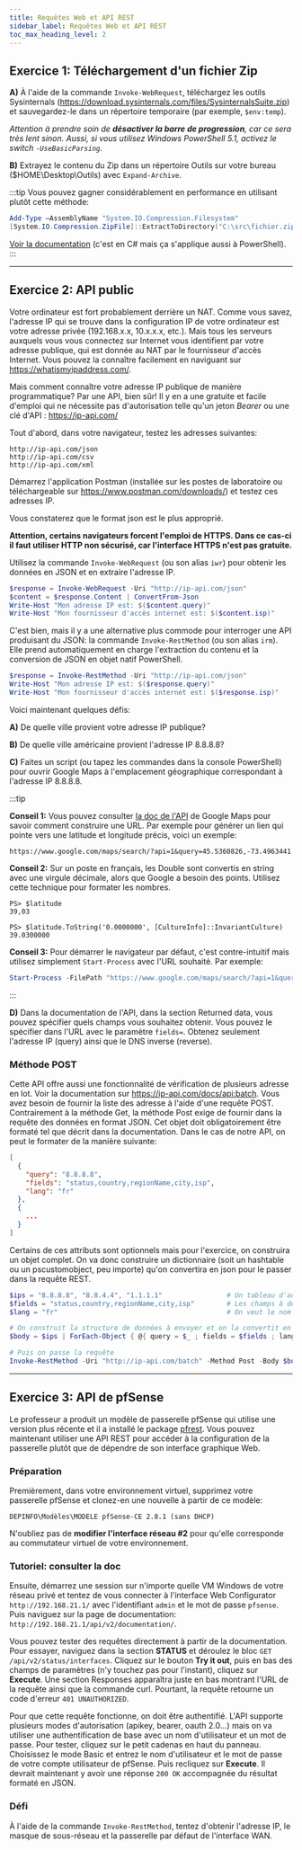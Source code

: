 ```yaml
---
title: Requêtes Web et API REST
sidebar_label: Requêtes Web et API REST
toc_max_heading_level: 2
---
```



## Exercice 1: Téléchargement d'un fichier Zip

**A)** À l'aide de la commande `Invoke-WebRequest`, téléchargez les outils Sysinternals (https://download.sysinternals.com/files/SysinternalsSuite.zip) et sauvegardez-le dans un répertoire temporaire (par exemple, `$env:temp`). 

*Attention à prendre soin de **désactiver la barre de progression**, car ce sera très lent sinon. Aussi, si vous utilisez Windows PowerShell 5.1, activez le switch `-UseBasicParsing`.*


**B)** Extrayez le contenu du Zip dans un répertoire Outils sur votre bureau ($HOME\Desktop\Outils) avec `Expand-Archive`.

:::tip
Vous pouvez gagner considérablement en performance en utilisant plutôt cette méthode:

```powershell
Add-Type –AssemblyName "System.IO.Compression.Filesystem" 
[System.IO.Compression.ZipFile]::ExtractToDirectory("C:\src\fichier.zip", "C:\dest")
```

[Voir la documentation](https://learn.microsoft.com/en-us/dotnet/api/system.io.compression.zipfile.extracttodirectory?view=net-9.0) (c'est en C# mais ça s'applique aussi à PowerShell).
:::



---

## Exercice 2: API public

Votre ordinateur est fort probablement derrière un NAT. Comme vous savez, l'adresse IP qui se trouve dans la configuration IP de votre ordinateur est votre adresse privée (192.168.x.x, 10.x.x.x, etc.). Mais tous les serveurs auxquels vous vous connectez sur Internet vous identifient par votre adresse publique, qui est donnée au NAT par le fournisseur d'accès Internet. Vous pouvez la connaître facilement en naviguant sur https://whatismyipaddress.com/. 

Mais comment connaître votre adresse IP publique de manière programmatique? Par une API, bien sûr! Il y en a une gratuite et facile d'emploi qui ne nécessite pas d'autorisation telle qu'un jeton *Bearer* ou une clé d'API : https://ip-api.com/

Tout d'abord, dans votre navigateur, testez les adresses suivantes:

```
http://ip-api.com/json
http://ip-api.com/csv
http://ip-api.com/xml
```

Démarrez l'application Postman (installée sur les postes de laboratoire ou téléchargeable sur https://www.postman.com/downloads/) et testez ces adresses IP.

Vous constaterez que le format json est le plus approprié.

**Attention, certains navigateurs forcent l'emploi de HTTPS. Dans ce cas-ci il faut utiliser HTTP non sécurisé, car l'interface HTTPS n'est pas gratuite.**

Utilisez la commande `Invoke-WebRequest` (ou son alias `iwr`) pour obtenir les données en JSON et en extraire l'adresse IP.

```powershell
$response = Invoke-WebRequest -Uri "http://ip-api.com/json"
$content = $response.Content | ConvertFrom-Json
Write-Host "Mon adresse IP est: $($content.query)"
Write-Host "Mon fournisseur d'accès internet est: $($content.isp)"
```

C'est bien, mais il y a une alternative plus commode pour interroger une API produisant du JSON: la commande `Invoke-RestMethod` (ou son alias `irm`). Elle prend automatiquement en charge l'extraction du contenu et la conversion de JSON en objet natif PowerShell.

```powershell
$response = Invoke-RestMethod -Uri "http://ip-api.com/json"
Write-Host "Mon adresse IP est: $($response.query)"
Write-Host "Mon fournisseur d'accès internet est: $($response.isp)"
```

Voici maintenant quelques défis:

**A)** De quelle ville provient votre adresse IP publique?


**B)** De quelle ville américaine provient l'adresse IP 8.8.8.8? 


**C)** Faites un script (ou tapez les commandes dans la console PowerShell) pour ouvrir Google Maps à l'emplacement géographique correspondant à l'adresse IP 8.8.8.8.

:::tip

**Conseil 1:** Vous pouvez consulter [la doc de l'API](https://developers.google.com/maps/documentation/urls/get-started?hl=fr) de Google Maps pour savoir comment construire une URL. Par exemple pour générer un lien qui pointe vers une latitude et longitude précis, voici un exemple:

```
https://www.google.com/maps/search/?api=1&query=45.5360826,-73.4963441
```

**Conseil 2:** Sur un poste en français, les Double sont convertis en string avec une virgule décimale, alors que Google a besoin des points. Utilisez cette technique pour formater les nombres.

```
PS> $latitude
39,03

PS> $latitude.ToString('0.0000000', [CultureInfo]::InvariantCulture)
39.0300000
```

**Conseil 3:** Pour démarrer le navigateur par défaut, c'est contre-intuitif mais utilisez simplement `Start-Process` avec l'URL souhaité. Par exemple:

```powershell
Start-Process -FilePath "https://www.google.com/maps/search/?api=1&query=45.5360826,-73.4963441"
```

:::


**D)** Dans la documentation de l'API, dans la section Returned data, vous pouvez spécifier quels champs vous souhaitez obtenir. Vous pouvez le spécifier dans l'URL avec le paramètre `fields=`. Obtenez seulement l'adresse IP (query) ainsi que le DNS inverse (reverse).


### Méthode POST

Cette API offre aussi une fonctionnalité de vérification de plusieurs adresse en lot. Voir la documentation sur https://ip-api.com/docs/api:batch. Vous avez besoin de fournir la liste des adresse à l'aide d'une requête POST. Contrairement à la méthode Get, la méthode Post exige de fournir dans la requête des données en format JSON. Cet objet doit obligatoirement être formaté tel que décrit dans la documentation. Dans le cas de notre API, on peut le formater de la manière suivante:

```json
[
  {
    "query": "8.8.8.8",
    "fields": "status,country,regionName,city,isp",
    "lang": "fr"
  },
  {
    ...
  }
]
```

Certains de ces attributs sont optionnels mais pour l'exercice, on construira un objet complet. On va donc construire un dictionnaire (soit un hashtable ou un pscustomobject, peu importe) qu'on convertira en json pour le passer dans la requête REST.

```powershell
$ips = "8.8.8.8", "8.8.4.4", "1.1.1.1"                # Un tableau d'adresses IP
$fields = "status,country,regionName,city,isp"        # Les champs à demander
$lang = "fr"                                          # On veut le nom des villes en français

# On construit la structure de données à envoyer et on la convertit en JSON
$body = $ips | ForEach-Object { @{ query = $_ ; fields = $fields ; lang = $lang } } | ConvertTo-Json

# Puis on passe la requête
Invoke-RestMethod -Uri "http://ip-api.com/batch" -Method Post -Body $body
```


---
## Exercice 3: API de pfSense

Le professeur a produit un modèle de passerelle pfSense qui utilise une version plus récente et il a installé le package [pfrest](https://pfrest.org/). Vous pouvez maintenant utiliser une API REST pour accéder à la configuration de la passerelle plutôt que de dépendre de son interface graphique Web.


### Préparation

Premièrement, dans votre environnement virtuel, supprimez votre passerelle pfSense et clonez-en une nouvelle à partir de ce modèle:

```
DEPINFO\Modèles\MODELE pfSense-CE 2.8.1 (sans DHCP)
```

N'oubliez pas de **modifier l'interface réseau #2** pour qu'elle corresponde au commutateur virtuel de votre environnement.


### Tutoriel: consulter la doc

Ensuite, démarrez une session sur n'importe quelle VM Windows de votre réseau privé et tentez de vous connecter à l'interface Web Configurator `http://192.168.21.1/` avec l'identifiant `admin` et le mot de passe `pfsense`. Puis naviguez sur la page de documentation: `http://192.168.21.1/api/v2/documentation/`.

Vous pouvez tester des requêtes directement à partir de la documentation. Pour essayer, naviguez dans la section **STATUS** et déroulez le bloc `GET /api/v2/status/interfaces`. Cliquez sur le bouton **Try it out**, puis en bas des champs de paramètres (n'y touchez pas pour l'instant), cliquez sur **Execute**. Une section Responses apparaîtra juste en bas montrant l'URL de la requête ainsi que la commande curl. Pourtant, la requête retourne un code d'erreur `401 UNAUTHORIZED`.

Pour que cette requête fonctionne, on doit être authentifié. L'API supporte plusieurs modes d'autorisation (apikey, bearer, oauth 2.0...) mais on va utiliser une authentification de base avec un nom d'utilisateur et un mot de passe. Pour tester, cliquez sur le petit cadenas en haut du panneau. Choisissez le mode Basic et entrez le nom d'utilisateur et le mot de passe de votre compte utilisateur de pfSense. Puis recliquez sur **Execute**. Il devrait maintenant y avoir une réponse `200 OK` accompagnée du résultat formaté en JSON.


### Défi

À l'aide de la commande `Invoke-RestMethod`, tentez d'obtenir l'adresse IP, le masque de sous-réseau et la passerelle par défaut de l'interface WAN.
